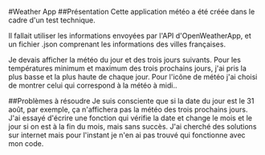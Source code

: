 #Weather App
##Présentation
Cette application météo a été créée dans le cadre d'un test technique.

Il fallait utiliser les informations envoyées par l'API d'OpenWeatherApp, et un fichier .json comprenant les informations des villes françaises.

Je devais afficher la météo du jour et des trois jours suivants.
Pour les températures minimum et maximum des trois prochains jours, j'ai pris la plus basse et la plus haute de chaque jour. Pour l'icône de météo j'ai choisi de montrer celui qui correspond à la météo à midi..

##Problèmes à résoudre
Je suis consciente que si la date du jour est le 31 août, par exemple, ça n'affichera pas la météo des trois prochains jours. J'ai essayé d'écrire une fonction qui vérifie la date et change le mois et le jour si on est à la fin du mois, mais sans succès. J'ai cherché des solutions sur internet mais pour l'instant je n'en ai pas trouvé qui fonctionne avec mon code.